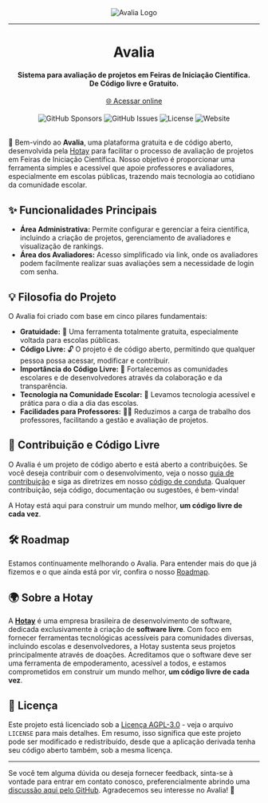 <div align="center"><img align="center" src="https://raw.githubusercontent.com/hotaydev/avalia/main/.github/images/avalia-title.png" alt="Avalia Logo" /></div>

---

<h1 align="center">Avalia</h1>
<h4 align="center">Sistema para avaliação de projetos em Feiras de Iniciação Científica.<br/>De Código livre e Gratuito.</h4>


<div align="center"><a href="https://avalia.hotay.dev/" target="_blank">🌐 Acessar online</a></div>
&nbsp;

<div align="center">
  <img alt="GitHub Sponsors" src="https://img.shields.io/github/sponsors/hotaydev?label=Sponsors">
  <img alt="GitHub Issues" src="https://img.shields.io/github/issues/hotaydev/avalia?label=Issues">
  <img alt="License" src="https://img.shields.io/github/license/hotaydev/avalia?color=blue&label=Licen%C3%A7a">
  <img alt="Website" src="https://img.shields.io/website?url=https%3A%2F%2Favalia.hotay.dev&up_message=online&down_message=offline&label=Plataforma%20Web">
</div>
&nbsp;


🎉 Bem-vindo ao **Avalia**, uma plataforma gratuita e de código aberto, desenvolvida pela [Hotay](#sobre-a-hotay) para facilitar o processo de avaliação de projetos em Feiras de Iniciação Científica. Nosso objetivo é proporcionar uma ferramenta simples e acessível que apoie professores e avaliadores, especialmente em escolas públicas, trazendo mais tecnologia ao cotidiano da comunidade escolar.

## ✨ Funcionalidades Principais

- **Área Administrativa:** Permite configurar e gerenciar a feira científica, incluindo a criação de projetos, gerenciamento de avaliadores e visualização de rankings.
- **Área dos Avaliadores:** Acesso simplificado via link, onde os avaliadores podem facilmente realizar suas avaliações sem a necessidade de login com senha.

## 💡 Filosofia do Projeto

O Avalia foi criado com base em cinco pilares fundamentais:

- **Gratuidade:** 💸 Uma ferramenta totalmente gratuita, especialmente voltada para escolas públicas.
- **Código Livre:** 🔓 O projeto é de código aberto, permitindo que qualquer pessoa possa acessar, modificar e contribuir.
- **Importância do Código Livre:** 🤝 Fortalecemos as comunidades escolares e de desenvolvedores através da colaboração e da transparência.
- **Tecnologia na Comunidade Escolar:** 🏫 Levamos tecnologia acessível e prática para o dia a dia das escolas.
- **Facilidades para Professores:** 👩‍🏫 Reduzimos a carga de trabalho dos professores, facilitando a gestão e avaliação de projetos.

## 🚀 Contribuição e Código Livre

O Avalia é um projeto de código aberto e está aberto a contribuições. Se você deseja contribuir com o desenvolvimento, veja o nosso [guia de contribuição](./CONTRIBUTING.md) e siga as diretrizes em nosso [código de conduta](.github/CODE_OF_CONDUCT.md). Qualquer contribuição, seja código, documentação ou sugestões, é bem-vinda!

A Hotay está aqui para construir um mundo melhor, **um código livre de cada vez**.

## 🛠️ Roadmap

Estamos continuamente melhorando o Avalia. Para entender mais do que já fizemos e o que ainda está por vir, confira o nosso [Roadmap](./ROADMAP.md).

## 🌍 Sobre a Hotay

A **[Hotay](https://www.hotay.dev)** é uma empresa brasileira de desenvolvimento de software, dedicada exclusivamente à criação de **software livre**. Com foco em fornecer ferramentas tecnológicas acessíveis para comunidades diversas, incluindo escolas e desenvolvedores, a Hotay sustenta seus projetos principalmente através de doações. Acreditamos que o software deve ser uma ferramenta de empoderamento, acessível a todos, e estamos comprometidos em construir um mundo melhor, **um código livre de cada vez**.

## 📜 Licença

Este projeto está licenciado sob a [Licença AGPL-3.0](LICENSE) - veja o arquivo `LICENSE` para mais detalhes.
Em resumo, isso significa que este projeto pode ser modificado e redistribuído, desde que a aplicação derivada tenha seu código aberto também, sob a mesma licença.

---

Se você tem alguma dúvida ou deseja fornecer feedback, sinta-se à vontade para entrar em contato conosco, preferencialmente abrindo uma [discussão aqui pelo GitHub](https://github.com/hotaydev/avalia/discussions). Agradecemos seu interesse no Avalia! 💬
